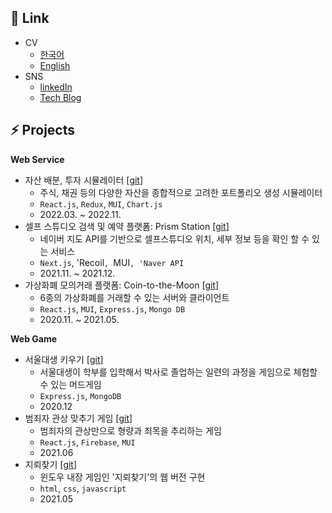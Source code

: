 ## 📜 Link

- CV
  - [한국어](https://d5br5.dev/about/ko)
  - [English](https://d5br5.dev/about/en)
- SNS
  - [linkedIn](https://www.linkedin.com/in/dohkim777)
  - [Tech Blog](https://www.d5br5.dev/blog)



## ⚡ Projects


**Web Service**

- 자산 배분, 투자 시뮬레이터 [[git](https://github.com/d5br5/WEB_RoboAdvisor)]
  - 주식, 채권 등의 다양한 자산을 종합적으로 고려한 포트폴리오 생성 시뮬레이터
  - `React.js`, `Redux`, `MUI`, `Chart.js`
  - 2022.03. ~ 2022.11. 
- 셀프 스튜디오 검색 및 예약 플랫폼: Prism Station [[git](https://github.com/d5br5/WEB_Prism_Station)]
  - 네이버 지도 API를 기반으로 셀프스튜디오 위치, 세부 정보 등을 확인 할 수 있는 서비스
  - `Next.js`, 'Recoil`, `MUI`, 'Naver API`
  - 2021.11. ~ 2021.12.
- 가상화폐 모의거래 플랫폼: Coin-to-the-Moon [[git](https://github.com/d5br5/WEB-coin-market)]
  - 6종의 가상화폐를 거래할 수 있는 서버와 클라이언트
  - `React.js`, `MUI`, `Express.js`, `Mongo DB`
  - 2020.11. ~ 2021.05.

**Web Game**

- 서울대생 키우기 [[git](https://github.com/d5br5/GAME_RPG_Mudgame)]
  - 서울대생이 학부를 입학해서 박사로 졸업하는 일련의 과정을 게임으로 체험할 수 있는 머드게임
  - `Express.js`, `MongoDB`
  - 2020.12
- 범죄자 관상 맞추기 게임 [[git](https://github.com/d5br5/GAME_Criminals)]
  - 범죄자의 관상만으로 형량과 죄목을 추리하는 게임
  - `React.js`, `Firebase`, `MUI`
  - 2021.06
- 지뢰찾기 [[git](https://github.com/d5br5/GAME_Minesweeper)]
  - 윈도우 내장 게임인 '지뢰찾기'의 웹 버전 구현
  - `html`, `css`, `javascript`
  - 2021.05
